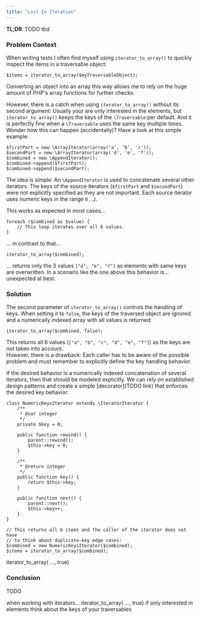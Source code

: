 ```yaml
---
title: "Lost In Iteration"
---
```


**TL;DR**: TODO tbd

### Problem Context ###

When writing tests I often find myself using ``iterator_to_array()`` to quickly inspect the items in a traversable object:

    $items = iterator_to_array($myTraversableObject);

Converting an object into an array this way allows me to rely on the huge amount of PHP's array functions for further checks.

However, there is a catch when using ``iterator_to_array()`` without its second argument: Usually your are only interested in the elements, but ``iterator_to_array()`` keeps the keys of the ``\Traversable`` per default. And it is perfectly fine when a ``\Traversable`` uses the same key multiple times.  
Wonder how this can happen (accidentally)? Have a look at this simple example:
 
    $firstPart = new \ArrayIterator(array('a', 'b', 'c'));
    $secondPart = new \ArrayIterator(array('d', 'e', 'f'));
    $combined = new \AppendIterator();
    $combined->append($firstPart);
    $combined->append($secondPart);
 
The idea is simple: An ``\AppendIterator`` is used to concatenate several other iterators. The keys of the source iterators (``$firstPart`` and ``$secondPart``) were not explicitly specified as they are not important. Each source iterator uses numeric keys in the range ``0..2``.

This works as expected in *most* cases...

    foreach ($combined as $value) {
        // This loop iterates over all 6 values.
    }

... in contrast to that...

    iterator_to_array($combined);
 
... returns only the 3 values ``["d", "e", "f"]`` as elements with same keys are overwritten.
In a scenario like the one above this behavior is... unexpected at best. 

### Solution ###

The second parameter of ``iterator_to_array()`` controls the handling of keys. When setting it to ``false``, the keys of the traversed object are ignored and a numerically indexed array with all values is returned:

    iterator_to_array($combined, false);

This returns all 6 values (``["a", "b", "c", "d", "e", "f"]``) as the keys are not taken into account.  
However, there is a drawback: Each caller has to be aware of the possible problem and must remember to explicitly define the key handling behavior.

If the desired behavior is a numerically indexed concatenation of several iterators, then that should be modeled explicitly. We can rely on established design patterns and create a simple [decorator](TODO link) that enforces the desired key behavior:

    class NumericKeysIterator extends \IteratorIterator {
        /**
         * @var integer
         */
        private $key = 0;
    
        public function rewind() {
            parent::rewind();
            $this->key = 0;
        }
    
        /**
         * @return integer
         */
        public function key() {
            return $this->key;
        }
        
        public function next() {
            parent::next();
            $this->key++;
        }
    }

    // This returns all 6 items and the caller of the iterator does not have
    // to think about duplicate-key edge cases:
    $combined = new NumericKeysIterator($combined);
    $items = iterator_to_array($combined);
    
iterator_to_array( ..., true)


    

### Conclusion ###

TODO

when working with iterators...
iterator_to_array( ..., true) if only interested in elements
think about the keys of your traversables
